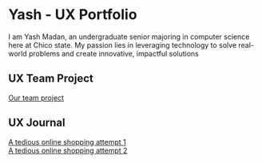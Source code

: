 # Yash - UX Portfolio

I am Yash Madan, an undergraduate senior majoring in computer science here at Chico state. My passion lies in leveraging technology to solve real-world problems and create innovative, impactful solutions

## UX Team Project

[Our team project](https://github.com/ChicoState/gymbuddy-ux)

## UX Journal

[A tedious online shopping attempt 1](journal1.md)<br>
[A tedious online shopping attempt 2](journal2.md)
